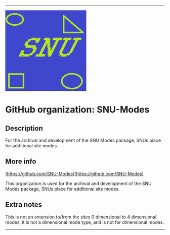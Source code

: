 
***

![SNU_blue_and_gold_legacy_icon.png failed to load. The file may be missing or corrupt. Check the file path for errors first.](/AdditionalInfo/2/SNU-Modes/SNU_blue_and_gold_legacy_icon.png)

# GitHub organization: SNU-Modes

## Description

For the archival and development of the SNU Modes package, SNUs place for additional site modes.

## More info

[https://github.com/SNU-Modes](https://github.com/SNU-Modes)

This organization is used for the archival and development of the SNU Modes package, SNUs place for additional site modes.

## Extra notes

This is not an extension to/from the sites 0 dimensional to 4 dimensional modes, it is not a dimensional mode type, and is not for dimensional modes.

***

